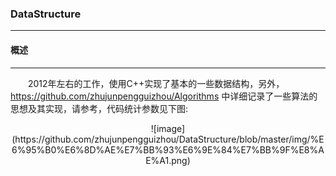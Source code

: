 ### DataStructure
***

#### **概述**
***
　　2012年左右的工作，使用C++实现了基本的一些数据结构，另外，https://github.com/zhujunpengguizhou/Algorithms 中详细记录了一些算法的思想及其实现，请参考，代码统计参数见下图:
<center>![image](https://github.com/zhujunpengguizhou/DataStructure/blob/master/img/%E6%95%B0%E6%8D%AE%E7%BB%93%E6%9E%84%E7%BB%9F%E8%AE%A1.png)</center>
